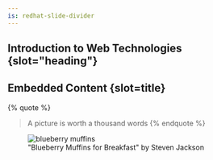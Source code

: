 ```yaml
---
is: redhat-slide-divider
---
```

## Introduction to Web Technologies {slot="heading"}

## Embedded Content {slot=title}

{% quote %}
> A picture is worth a thousand words
{% endquote %}

<figure slot="image">
  <img alt="blueberry muffins" src="blueberry-muffins.jpg">
  <figcaption>"Blueberry Muffins for Breakfast" by Steven Jackson</figcaption>
</figure>
